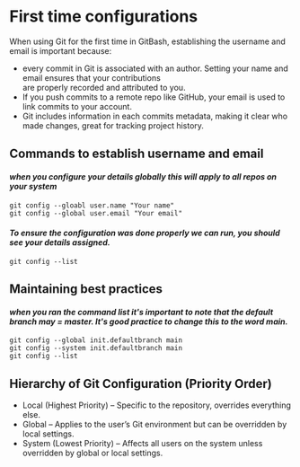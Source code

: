 # First time configurations 

When using Git for the first time in GitBash, establishing the username and email is important because:
- every commit in Git is associated with an author. Setting your name and email ensures that your contributions 
<br/> are properly recorded and attributed to you. 
- If you push commits to a remote repo like GitHub, your email is used to link commits to your account.
- Git includes information in each commits metadata, making it clear who made changes, great for tracking project history. 
## Commands to establish username and email 
#### _when you configure your details globally this will apply to all repos on your system_ 

```commandline
git config --gloabl user.name "Your name"
git config --global user.email "Your email" 
```
#### _To ensure the configuration was done properly we can run, you should see your details assigned._ 

```commandline
git config --list
```
## Maintaining best practices 

#### _when you ran the command list it's important to note that the default branch may = master. It's good practice to change this to the word main._

```commandline
git config --global init.defaultbranch main 
git config --system init.defaultbranch main 
git config --list
```
## Hierarchy of Git Configuration (Priority Order)

- Local (Highest Priority) – Specific to the repository, overrides everything else.
- Global – Applies to the user’s Git environment but can be overridden by local settings.
- System (Lowest Priority) – Affects all users on the system unless overridden by global or local settings.

